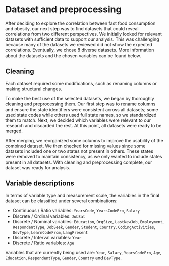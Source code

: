# Dataset and preprocessing
After deciding to explore the correlation between fast food consumption and obesity, our next step was to find datasets that could reveal correlations from two different perspectives. We initially looked for relevant datasets with sufficient data to support our analysis. This was challenging because many of the datasets we reviewed did not show the expected correlations. Eventually, we chose 8 diverse datasets. More information about the datasets and the chosen variables can be found below.

## Cleaning
Each dataset required some modifications, such as renaming columns or making structural changes.

To make the best use of the selected datasets, we began by thoroughly cleaning and preprocessing them. Our first step was to rename columns and ensure the state identifiers were consistent across all datasets; some used state codes while others used full state names, so we standardized them to match. Next, we decided which variables were relevant to our research and discarded the rest. At this point, all datasets were ready to be merged.

After merging, we reorganized some columns to improve the usability of the combined dataset. We then checked for missing values since some datasets included one or two states not present in others. These states were removed to maintain consistency, as we only wanted to include states present in all datasets. With cleaning and preprocessing complete, our dataset was ready for analysis.

## Variable descriptions

In terms of variable type and measurement scale, the variables in the final
dataset can be classified under several combinations:

- Continuous / Ratio variables: `YearsCode`, `YearsCodePro`, `Salary`
- Discrete / Ordinal variables: `JobSat`
- Discrete / Nominal variables: `Education`, `OrgSize`, `LastNewJob`,
  `Employment`, `RespondentType`, `JobSeek`, `Gender`, `Student`, `Country`,
  `CodingActivities`, `DevType`, `LearnCodeFrom`, `LangPresent`
- Discrete / Interval variables: `Year`
- Discrete / Ratio variables: `Age`

Variables that are currently being used are: `Year`, `Salary`, `YearsCodePro`,
`Age`, `Education`, `RespondentType`, `Gender`, `Country` and `DevType`.

